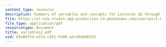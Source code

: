 ```yaml
---
content_type: resource
description: Summary of variables and concepts for Lectures 16 through 26.
file: https://ol-ocw-studio-app-production.s3.amazonaws.com/courses/1-050-engineering-mechanics-i-fall-2007/b5e06f54a37ac451fe00a2cd0a9d6532_variables2.pdf
file_type: application/pdf
resourcetype: Document
title: variables2.pdf
uid: b5e06f54-a37a-c451-fe00-a2cd0a9d6532
---
```

